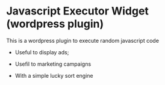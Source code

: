 # Javascript Executor Widget (wordpress plugin)

This is a wordpress plugin to execute random javascript code 

- Useful to display ads;
- Usefil to marketing campaigns

- With a simple lucky sort engine



